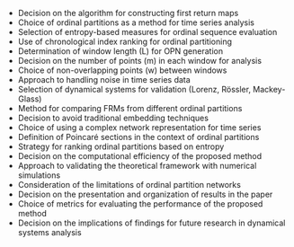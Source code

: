 - Decision on the algorithm for constructing first return maps
- Choice of ordinal partitions as a method for time series analysis
- Selection of entropy-based measures for ordinal sequence evaluation
- Use of chronological index ranking for ordinal partitioning
- Determination of window length (L) for OPN generation
- Decision on the number of points (m) in each window for analysis
- Choice of non-overlapping points (w) between windows
- Approach to handling noise in time series data
- Selection of dynamical systems for validation (Lorenz, Rössler, Mackey-Glass)
- Method for comparing FRMs from different ordinal partitions
- Decision to avoid traditional embedding techniques
- Choice of using a complex network representation for time series
- Definition of Poincaré sections in the context of ordinal partitions
- Strategy for ranking ordinal partitions based on entropy
- Decision on the computational efficiency of the proposed method
- Approach to validating the theoretical framework with numerical simulations
- Consideration of the limitations of ordinal partition networks
- Decision on the presentation and organization of results in the paper
- Choice of metrics for evaluating the performance of the proposed method
- Decision on the implications of findings for future research in dynamical systems analysis